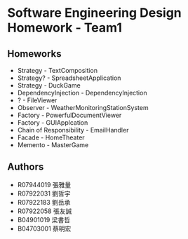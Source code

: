 # Software Engineering Design Homework - Team1

## Homeworks
* Strategy - TextComposition
* Strategy? - SpreadsheetApplication
* Strategy - DuckGame
* DependencyInjection - DependencyInjection
* ? - FileViewer
* Observer - WeatherMonitoringStationSystem
* Factory - PowerfulDocumentViewer
* Factory - GUIApplcation
* Chain of Responsibility - EmailHandler
* Facade - HomeTheater
* Memento - MasterGame

## Authors
* R07944019 張雅量	
* R07922031 劉哲宇	
* R07922183 劉岳承
* R07922058 張友誠	
* B04901019 梁書哲	
* B04703001 蔡明宏

